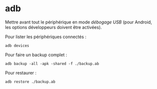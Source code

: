 # adb

Mettre avant tout le périphérique en mode *débogage USB* (pour Android, les
options développeurs doivent être activées).

Pour lister les périphériques connectés :
```
adb devices
```

Pour faire un backup complet :
```
adb backup -all -apk -shared -f ./backup.ab
```

Pour restaurer :
```
adb restore ./backup.ab
```
